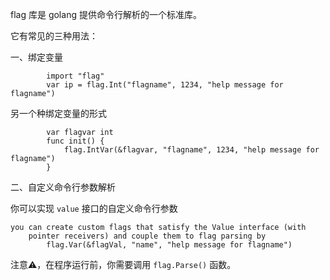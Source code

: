 


flag 库是 golang 提供命令行解析的一个标准库。

它有常见的三种用法：

一、绑定变量
```golang
		import "flag"
		var ip = flag.Int("flagname", 1234, "help message for flagname")
```

另一个种绑定变量的形式
```
		var flagvar int
		func init() {
			flag.IntVar(&flagvar, "flagname", 1234, "help message for flagname")
		}
```


二、自定义命令行参数解析

你可以实现 `value` 接口的自定义命令行参数
```
you can create custom flags that satisfy the Value interface (with
	pointer receivers) and couple them to flag parsing by
		flag.Var(&flagVal, "name", "help message for flagname")
```


注意⚠️，在程序运行前，你需要调用 `flag.Parse()` 函数。
